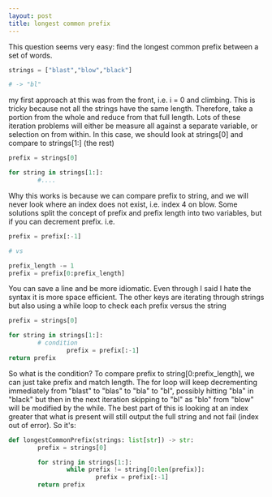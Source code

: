 ```yaml
---
layout: post
title: longest common prefix
---
```


This question seems very easy: find the longest common prefix between a set of words.

```python
strings = ["blast","blow","black"]

# -> "bl"
```

my first approach at this was from the front, i.e. i = 0 and climbing. This is tricky because not all the strings have the same length. Therefore, take a portion from the whole and reduce from that full length. Lots of these iteration problems will either be measure all against a separate variable, or selection on from within. In this case, we should look at strings[0] and compare to strings[1:] (the rest)

```python
prefix = strings[0]

for string in strings[1:]:
        #....
```
Why this works is because we can compare prefix to string, and we will never look where an index does not exist, i.e. index 4 on blow. Some solutions split the concept of prefix and prefix length into two variables, but if you can decrement prefix. i.e. 

```python
prefix = prefix[:-1]

# vs

prefix_length -= 1
prefix = prefix[0:prefix_length]
```
You can save a line and be more idiomatic. Even through I said I hate the syntax it is more space efficient. The other keys are iterating through strings but also using a while loop to check each prefix versus the string

```python
prefix = strings[0]

for string in strings[1:]:
        # condition
                prefix = prefix[:-1]
return prefix
```

So what is the condition? To compare prefix to string[0:prefix_length], we can just take prefix and match length. The for loop will keep decrementing immediately from "blast" to "blas" to "bla" to "bl", possibly hitting "bla" in "black" but then in the next iteration skipping to "bl" as "blo" from "blow" will be modified by the while. The best part of this is looking at an index greater that what is present will still output the full string and not fail (index out of error). So it's: 

```python
def longestCommonPrefix(strings: list[str]) -> str:
        prefix = strings[0]

        for string in strings[1:]:
                while prefix != string[0:len(prefix)]:
                        prefix = prefix[:-1]
        return prefix
```

